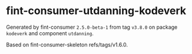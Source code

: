 # fint-consumer-utdanning-kodeverk

Generated by fint-consumer `2.5.0-beta-1` from tag `v3.8.0` on package `kodeverk` and component `utdanning`.

Based on fint-consumer-skeleton refs/tags/v1.6.0.
